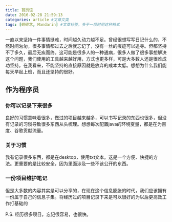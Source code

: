 ```yaml
---
title: 首页语
date: 2016-02-28 21:59:13
categories: article #文章文类
tags: [碎碎念, Mandarin] #文章标签，多于一项时用这种格式
---
```

一直以来坚持一件事情挺难，时间越久动力越不足。曾经很想写写日记什么的，不然时间匆匆，很多事情都过去之后就忘记了，没有一丝的痕迹可以追寻。但都坚持不了多久，最后无疾而终。这可能是很多人的一种通病，很多人做了很多事想解决这个问题，我们使用的工具越来越好用，方式也更多样，可是大多数人还是很难成功坚持。在我看来，不能坚持的直接原因就是放弃的成本太低。想想为什么我们能每天早起上班，而且还坚持的很好。
<!-- more -->

## 作为程序员

### 你可以记录下来很多

良好的习惯意味着很多，做过的项目越来越多，可以书写记录的东西也很多，但没有记录的习惯导致很多东西从头梳理。想想每次配置java的环境变量，都是在为百度、谷歌贡献流量。

### 关于习惯
我有记录很多东西，都是在desktop，使用txt文本。这是一个方便、快捷的方法。更重要的是比较安全，因为里面涉及一些不该公开的东西。

### 一份项目维护笔记
但是大多数的内容其实是可以分享的，在现在这个信息膨胀的时代，我们应该拥有一份属于自己的信息子集。将经历过的项目记录下来是可以很好的为以后更高效工作打基础的 

P.S. 经历很多项目，忘记很容易，也很快。